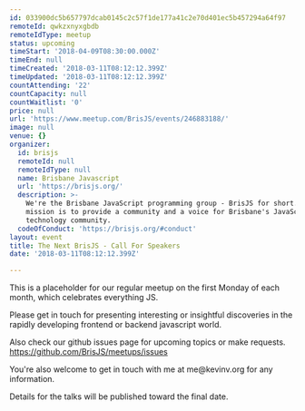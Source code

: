 ```yaml
---
id: 033900dc5b657797dcab0145c2c57f1de177a41c2e70d401ec5b457294a64f97
remoteId: qwkzxnyxgbdb
remoteIdType: meetup
status: upcoming
timeStart: '2018-04-09T08:30:00.000Z'
timeEnd: null
timeCreated: '2018-03-11T08:12:12.399Z'
timeUpdated: '2018-03-11T08:12:12.399Z'
countAttending: '22'
countCapacity: null
countWaitlist: '0'
price: null
url: 'https://www.meetup.com/BrisJS/events/246883188/'
image: null
venue: {}
organizer:
  id: brisjs
  remoteId: null
  remoteIdType: null
  name: Brisbane Javascript
  url: 'https://brisjs.org/'
  description: >-
    We're the Brisbane JavaScript programming group - BrisJS for short. Our
    mission is to provide a community and a voice for Brisbane's JavaScript
    technology community.
  codeOfConduct: 'https://brisjs.org/#conduct'
layout: event
title: The Next BrisJS - Call For Speakers
date: '2018-03-11T08:12:12.399Z'

---
```

<p>This is a placeholder for our regular meetup on the first Monday of each month, which celebrates everything JS.</p> <p>Please get in touch for presenting interesting or insightful discoveries in the rapidly developing frontend or backend javascript world.</p> <p>Also check our github issues page for upcoming topics or make requests. <a href="https://github.com/BrisJS/meetups/issues" class="linkified">https://github.com/BrisJS/meetups/issues</a></p> <p>You're also welcome to get in touch with me at me@kevinv.org for any information.</p> <p>Details for the talks will be published toward the final date.</p>
